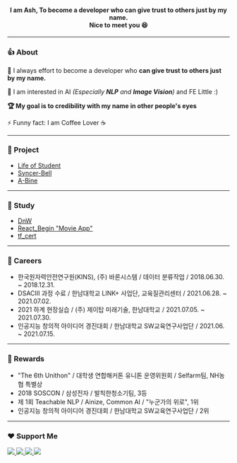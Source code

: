 <div align="center">
  <h4>I am <b>Ash</b>, To become a developer who <b>can give trust to others just by my name.</b><br/>Nice to meet you 😆</h4>
</div>  

___ 
### **👍 About**

  <p>👊 I always effort to become a developer who <b>can give trust to others just by my name.</b> </p>
  <p>🌱 I am interested in AI <i>(Especially <b>NLP</b> and <b>Image Vision</b>)</i> and FE Little :)</p>
  <p><b>🏆 My goal is to credibility with my name in other people's eyes</b></p>
  <p>⚡ Funny fact: I am Coffee Lover ☕</p>  

---  
### **👤 Project**
- [Life of Student](https://github.com/JH9892/Life_of_Student)
- [Syncer-Bell](https://github.com/DevvIll/Syncer-Bell)
- [A-Bine](https://github.com/JH9892/A_bine)  

---  
### **📑 Study**
- [DnW](https://github.com/JH9892/dnw)
- [React_Begin "Movie App"](https://github.com/JH9892/Movie-APP)
- [tf_cert](https://github.com/JH9892/tf_cert)

---  
### **📖 Careers**
- 한국원자력안전연구원(KINS), (주) 바론시스템 / 데이터 분류작업 / 2018.06.30. ~ 2018.12.31.  
- DSACⅢ 과정 수료 / 한남대학교 LINK+ 사업단, 교육질관리센터 / 2021.06.28. ~ 2021.07.02.  
- 2021 하계 현장실습 / (주) 제이탑 미래기술, 한남대학교 / 2021.07.05. ~ 2021.07.30.  
- 인공지능 창의적 아이디어 경진대회 / 한남대학교 SW교육연구사업단 / 2021.06. ~ 2021.07.15.

---  
### **👑 Rewards**
- "The 6th Unithon" / 대학생 연합해커톤 유니톤 운영위원회 / Selfarm팀, NH농협 특별상   
- 2018 SOSCON / 삼성전자 / 발칙한청소기팀, 3등  
- 제 1회 Teachable NLP / Ainize, Common AI / "누군가의 위로", 1위  
- 인공지능 창의적 아이디어 경진대회 / 한남대학교 SW교육연구사업단 / 2위  

---

### **❤ Support Me**   
<table>
  <tr>
    <a href="https://github.com/hm5938" align="center">
      <img src=https://img.shields.io/badge/Android-Hyemm-B39DDB?style=flat-square&logo=Android&labelColor=004D40 />
    </ a> 
    <a href="https://github.com/upswp" align="center">
      <img src=https://img.shields.io/badge/Spring-Upswp-283593?style=flat-square&logo=Spring&labelColor=F9FBE7 />
    </ a>
    <a href="https://github.com/HS98094" align="center">
      <img src=https://img.shields.io/badge/Team.DevⅢ-HS98094-002d75?style=flat-square&labelColor=DA1F26 />
    </a>
    <a href="https://github.com/dejong1706" align="center">
      <img src=https://img.shields.io/badge/Team.DevⅢ-Dejong-8d20d6?style=flat-square&labelColor=DA1F26 />
    </a>
  </tr>
</table>

